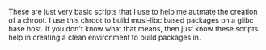 These are just very basic scripts that I use to help me autmate the creation
of a chroot. I use this chroot to build musl-libc based packages on a glibc
base host. If you don't know what that means, then just know these scripts
help in creating a clean environment to build packages in.
